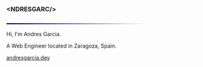 ### &lt;NDRESGARC/&gt;

![Horizontal rule](hr.png)

Hi, I'm Andres Garcia.

A Web Engineer located in Zaragoza, Spain.

[andresgarcia.dev](https://andresgarcia.dev)
